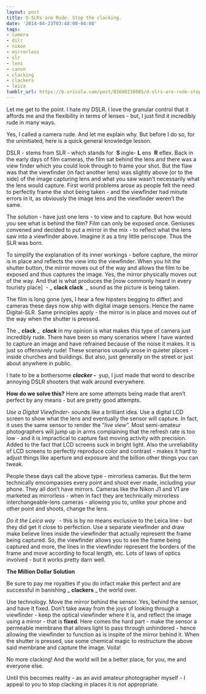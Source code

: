 ```yaml
---
layout: post
title: D-SLRs are Rude. Stop the clacking.
date: '2014-04-23T03:48:00-04:00'
tags:
- camera
- dslr
- nikon
- mirrorless
- slr
- lens
- canon
- clacking
- clackers
- leica
tumblr_url: https://b.sricola.com/post/83608238085/d-slrs-are-rude-stop-the-clacking
---
```

Let me get to the point. I hate my DSLR. I love the granular control that it affords me and the flexibility in terms of lenses - but, I just find it incredibly rude in many ways.

Yes, I called a camera rude. And let me explain why. But before I do so, for the uninitiated, here is a quick general knowledge lesson.

DSLR - stems from SLR - which stands for&nbsp; **S** ingle- **L** ens&nbsp; **R** eflex. Back in the early days of film cameras, the film sat behind the lens and there was a view finder which you could look through to frame your shot. But the flaw was that the viewfinder (in fact another lens) was slightly above (or to the side) of the image capturing lens and what you saw wasn’t necessarily what the lens would capture. First world problems arose as people felt the need to perfectly frame the shot being taken - and the viewfinder had minute errors in it, as obviously the image lens and the viewfinder weren’t the same.

The solution - have just one lens - to view and to capture. But how would you see what is behind the film? Film can only be exposed once. Geniuses convened and decided to put a mirror in the mix - to reflect what the lens saw into a viewfinder above. Imagine it as a tiny little periscope. Thus the SLR was born.

To simplify the explanation of its inner workings - before capture, the mirror is in place and reflects the view into the viewfinder. When you hit the shutter button, the mirror moves out of the way and allows the film to be exposed and thus captures the image. Yes, the mirror physically moves out of the way. And that is what produces the [now commonly heard in every touristy place] &nbsp;-&nbsp;_ **clack clack&nbsp;** _ sound&nbsp;as the picture is being taken.

The film is long gone (yes, I hear a few hipsters begging to differ) and cameras these days now ship with digital image sensors. Hence the name Digital-SLR. Same principles apply - the mirror is in place and moves out of the way when the shutter is pressed.&nbsp;

The&nbsp;_ **clack** _ **&nbsp;_clack_** in my opinion is what makes this type of camera just incredibly rude. There have been so many scenarios where I have wanted to capture an image and have refrained because of the noise it makes. It is just so offensively rude! These scenarios usually arose in quieter places - inside churches and buildings. But also, just generally on the street or just about anywhere in public.

I hate to be a bothersome **_clacker -_&nbsp;** yup, I just made that word to describe annoying DSLR shooters that walk around everywhere.

**How do we solve this?** Here are some attempts being made that aren’t perfect by any means - but are pretty good attempts.

_Use a Digital Viewfinder_- sounds like a brilliant idea. Use a digital LCD screen to show what the lens and eventually the sensor will capture. In fact, it uses the same sensor to render the “_live view”._&nbsp;Most semi-amateur photographers will jump up in arms complaining that the refresh rate is too low - and it is impractical to capture fast moving activity with precision. Added to the fact that LCD screens suck in bright light. Also the unreliability of LCD screens to perfectly reproduce color and contrast - makes it hard to adjust things like aperture and exposure and the billion other things you can tweak.

People these days call the above type - mirrorless cameras. But the term technically emcompasses every point and shoot ever made, including your phone. They all don’t have mirrors. Cameras like the Nikon J1 and V1 are marketed as mirrorless - when in fact they are technically mirrorless interchangeable-lens cameras - allowing you to, unlike your phone and other point and shoots, change the lens.

_Do it the Leica way_ **&nbsp;** - this is by no means exclusive to the Leica line - but they did get it close to perfection. Use a separate viewfinder and draw make believe lines inside the viewfinder that actually represent the frame being captured. So, the viewfinder allows you to see the frame being captured and more, the lines in the viewfinder represent the borders of the frame and move according to focal length, etc. Lots of laws of optics involved - but it works pretty darn well.&nbsp;

**The Million Dollar Solution**

Be sure to pay me royalties if you do infact make this perfect and are successful in banishing&nbsp;_ **clackers** _ the world over.

Use technology. Move the mirror behind the sensor. Yes, behind the sensor, and have it fixed. Don’t take away from the joys of looking through a viewfinder - keep the optical viewfinder where it is, and reflect the image using a mirror - that is **fixed**. Here comes the hard part - make the sensor a permeable membrane that allows light to pass through unhindered - hence allowing the viewfinder to function as is inspite of the mirror behind it. When the shutter is pressed, use some chemical magic to restructure the above said membrane and capture the image. Voila!

No more clacking! And the world will be a better place, for you, me and everyone else.

Until this becomes reality - as an avid amateur photographer myself - I appeal to you to stop clacking in places it is not appropriate.

